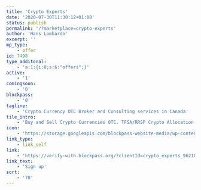 ```yaml
---
title: 'Crypto Experts'
date: '2020-07-30T11:30:12+01:00'
status: publish
permalink: '/?marketplace=crypto-experts'
author: 'Hans Lombardo'
excerpt: ''
mp_type:
    - offer
id: 7498
type_additonal:
    - 'a:1:{i:0;s:6:"offers";}'
active:
    - '1'
comingsoon:
    - '0'
blockpass:
    - '0'
tagline:
    - 'Crypto Currency OTC Broker and Consulting services in Canada'
tile_intro:
    - 'Buy and Sell Crypto Currencies OTC. TFSA/RRSP Crypto Allocation / let your Investment grow tax free. Hardware storage and device setup. Tax Assessment.  Fully Registered and Compliant with Fintrac as a MSB. 1% discount to Blockpass users.'
icon:
    - 'https://storage.googleapis.com/blockpass-website-media/wp-content/uploads/2020/07/7dfd8cde-ceheader_logocentered-e1601367381109.jpg'
link_type:
    - link_self
link:
    - 'https://verify-with.blockpass.org/?clientId=crypto_experts_96218&serviceName=Crypto%20Experts%20KYC&env=prod&_ga=2.191420906.1513277918.1594629719-1761085003.1565608472'
link_text:
    - 'Sign up'
sort:
    - '70'
---
```

<!DOCTYPE html PUBLIC "-//W3C//DTD HTML 4.0 Transitional//EN" "http://www.w3.org/TR/REC-html40/loose.dtd">
<?xml encoding="UTF-8">
